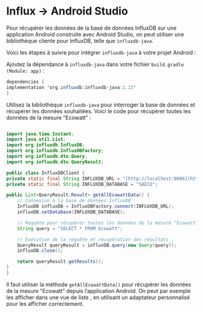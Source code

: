 # Influx → Android Studio

Pour récupérer les données de la base de données InfluxDB sur une application Android construite avec Android Studio, on peut utiliser une bibliothèque cliente pour InfluxDB, telle que `influxdb-java`.

Voici les étapes à suivre pour intégrer `influxdb-java` à votre projet Android :

Ajoutez la dépendance à `influxdb-java` dans votre fichier `build.gradle (Module: app)` :

```java
dependencies {
implementation 'org.influxdb:influxdb-java:2.23'
}
```

Utilisez la bibliothèque `influxdb-java` pour interroger la base de données et récupérer les données souhaitées. Voici le code pour récupérer toutes les données de la mesure "Ecowatt" :

```java

import java.time.Instant;
import java.util.List;
import org.influxdb.InfluxDB;
import org.influxdb.InfluxDBFactory;
import org.influxdb.dto.Query;
import org.influxdb.dto.QueryResult;

public class InfluxDBClient {
private static final String INFLUXDB_URL = "[http://localhost:8086](http://localhost:8086/)";
private static final String INFLUXDB_DATABASE = "SAE32";

public List<QueryResult.Result> getAllEcowattData() {
    // Connexion à la base de données InfluxDB
    InfluxDB influxDB = InfluxDBFactory.connect(INFLUXDB_URL);
    influxDB.setDatabase(INFLUXDB_DATABASE);

    // Requête pour récupérer toutes les données de la mesure "Ecowatt"
    String query = "SELECT * FROM Ecowatt";

    // Exécution de la requête et récupération des résultats
    QueryResult queryResult = influxDB.query(new Query(query));
    influxDB.close();

    return queryResult.getResults();
}
}
```

Il faut utiliser la méthode `getAllEcowattData()` pour récupérer les données de la mesure "Ecowatt" depuis l’application Android. On peut par exemple les afficher dans une vue de liste , en utilisant un adaptateur personnalisé pour les afficher correctement.